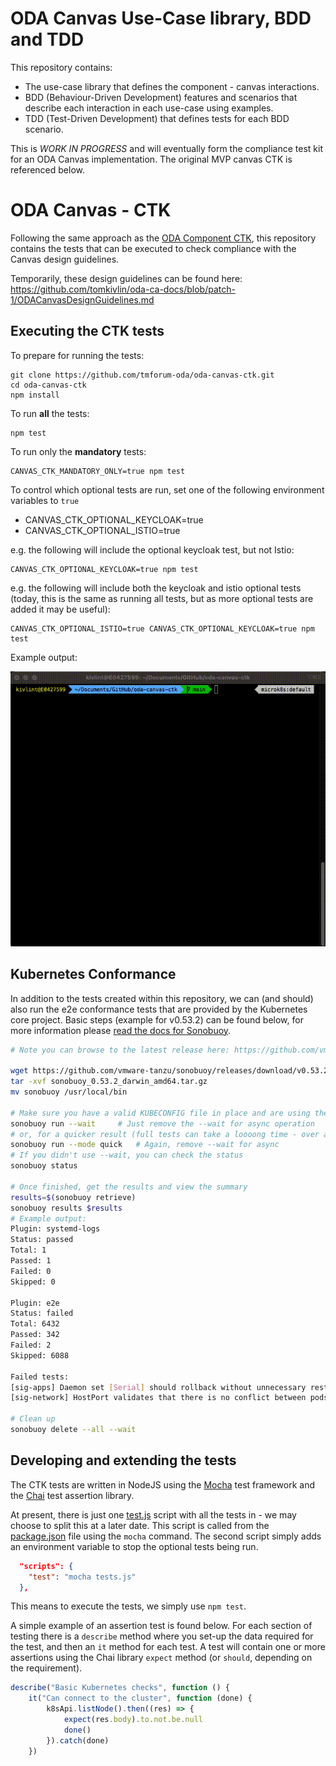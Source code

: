 # ODA Canvas Use-Case library, BDD and TDD

This repository contains:
* The use-case library that defines the component - canvas interactions.
* BDD (Behaviour-Driven Development) features and scenarios that describe each interaction in each use-case using examples.
* TDD (Test-Driven Development) that defines tests for each BDD scenario.

This is *WORK IN PROGRESS* and will eventually form the compliance test kit for an ODA Canvas implementation. The original MVP canvas CTK is referenced below.





# ODA Canvas - CTK

Following the same approach as the [ODA Component CTK](https://github.com/tmforum-oda/oda-component-ctk), this repository contains the tests that can be executed to check compliance with the Canvas design guidelines. 

Temporarily, these design guidelines can be found here: https://github.com/tomkivlin/oda-ca-docs/blob/patch-1/ODACanvasDesignGuidelines.md

## Executing the CTK tests

To prepare for running the tests:

```
git clone https://github.com/tmforum-oda/oda-canvas-ctk.git
cd oda-canvas-ctk
npm install
```

To run **all** the tests:

```
npm test
```

To run only the **mandatory** tests:

```
CANVAS_CTK_MANDATORY_ONLY=true npm test
```

To control which optional tests are run, set one of the following environment variables to `true`
- CANVAS_CTK_OPTIONAL_KEYCLOAK=true
- CANVAS_CTK_OPTIONAL_ISTIO=true

e.g. the following will include the optional keycloak test, but not Istio:

```
CANVAS_CTK_OPTIONAL_KEYCLOAK=true npm test
```

e.g. the following will include both the keycloak and istio optional tests (today, this is the same as running all tests, but as more optional tests are added it may be useful):

```
CANVAS_CTK_OPTIONAL_ISTIO=true CANVAS_CTK_OPTIONAL_KEYCLOAK=true npm test
```

Example output:

![gif showing the ctk in action and results](canvas-ctk.gif)

## Kubernetes Conformance

In addition to the tests created within this repository, we can (and should) also run the e2e conformance tests that are provided by the Kubernetes core project.  Basic steps (example for v0.53.2) can be found below, for more information please [read the docs for Sonobuoy](https://sonobuoy.io/docs).

```bash
# Note you can browse to the latest release here: https://github.com/vmware-tanzu/sonobuoy/releases/latest

wget https://github.com/vmware-tanzu/sonobuoy/releases/download/v0.53.2/sonobuoy_0.53.2_darwin_amd64.tar.gz
tar -xvf sonobuoy_0.53.2_darwin_amd64.tar.gz
mv sonobuoy /usr/local/bin

# Make sure you have a valid KUBECONFIG file in place and are using the correct context
sonobuoy run --wait     # Just remove the --wait for async operation
# or, for a quicker result (full tests can take a loooong time - over an hour is not unusual)
sonobuoy run --mode quick   # Again, remove --wait for async
# If you didn't use --wait, you can check the status 
sonobuoy status

# Once finished, get the results and view the summary
results=$(sonobuoy retrieve)
sonobuoy results $results
# Example output:
Plugin: systemd-logs
Status: passed
Total: 1
Passed: 1
Failed: 0
Skipped: 0

Plugin: e2e
Status: failed
Total: 6432
Passed: 342
Failed: 2
Skipped: 6088

Failed tests:
[sig-apps] Daemon set [Serial] should rollback without unnecessary restarts [Conformance]
[sig-network] HostPort validates that there is no conflict between pods with same hostPort but different hostIP and protocol [LinuxOnly] [Conformance]

# Clean up
sonobuoy delete --all --wait
```

## Developing and extending the tests

The CTK tests are written in NodeJS using the [Mocha](https://mochajs.org/) test framework and the [Chai](https://www.chaijs.com/) test assertion library.

At present, there is just one [test.js](tests.js) script with all the tests in - we may choose to split this at a later date.
This script is called from the [package.json](package.json) file using the `mocha` command.
The second script simply adds an environment variable to stop the optional tests being run.

```json
  "scripts": {
    "test": "mocha tests.js"
  },
```

This means to execute the tests, we simply use `npm test`.

A simple example of an assertion test is found below.
For each section of testing there is a `describe` method where you set-up the data required for the test, and then an `it` method for each test.
A test will contain one or more assertions using the Chai library `expect` method (or `should`, depending on the requirement).

```js
describe("Basic Kubernetes checks", function () {
    it("Can connect to the cluster", function (done) {
        k8sApi.listNode().then((res) => {
            expect(res.body).to.not.be.null
            done()
        }).catch(done)
    })
```